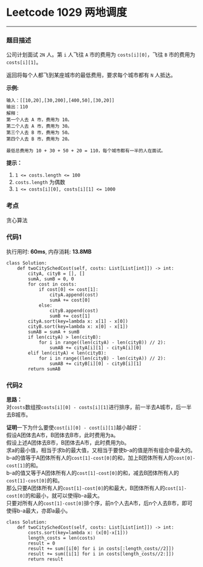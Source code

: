 # Leetcode 1029 两地调度
***
### 题目描述

公司计划面试 `2N` 人。第 `i` 人飞往 `A` 市的费用为 `costs[i][0]`，飞往 `B` 市的费用为 `costs[i][1]`。

返回将每个人都飞到某座城市的最低费用，要求每个城市都有 `N` 人抵达。


**示例:**

	输入：[[10,20],[30,200],[400,50],[30,20]]
	输出：110
	解释：
	第一个人去 A 市，费用为 10。
	第二个人去 A 市，费用为 30。
	第三个人去 B 市，费用为 50。
	第四个人去 B 市，费用为 20。

	最低总费用为 10 + 30 + 50 + 20 = 110，每个城市都有一半的人在面试。


**提示：**

1. `1 <= costs.length <= 100`
2. `costs.length` 为偶数
3. `1 <= costs[i][0], costs[i][1] <= 1000`


### 考点

贪心算法


### 代码1
执行用时: **60ms**, 内存消耗: **13.8MB**

```
class Solution:
    def twoCitySchedCost(self, costs: List[List[int]]) -> int:
        cityA, cityB = [], []
        sumA, sumB = 0, 0
        for cost in costs:
            if cost[0] <= cost[1]:
                cityA.append(cost)
                sumA += cost[0]
            else:
                cityB.append(cost)
                sumB += cost[1]
        cityA.sort(key=lambda x: x[1] - x[0])
        cityB.sort(key=lambda x: x[0] - x[1])
        sumAB = sumA + sumB
        if len(cityA) > len(cityB):
            for i in range((len(cityA) - len(cityB)) // 2):
                sumAB += cityA[i][1] - cityA[i][0]
        elif len(cityA) < len(cityB):
            for i in range((len(cityB) - len(cityA)) // 2):
                sumAB += cityB[i][0] - cityB[i][1]
        return sumAB
```

### 代码2
**思路：**  
对`costs`数组按`costs[i][0] - costs[i][1]`进行排序，前一半去A城市，后一半去B城市。    

**证明**一下为什么要使`cost[i][0] - cost[i][1]`越小越好：    
假设A团体去A市，B团体去B市，此时费用为a。   
假设上述A团体去B市，B团体去A市，此时费用为b。   
求a的最小值，相当于求b的最大值，又相当于要使b-a的值是所有组合中最大的。   
b-a的值等于A团体所有人的`cost[1]-cost[0]`的和，加上B团体所有人的`cost[0]-cost[1]`的和。   
b-a的值又等于A团体所有人的`cost[1]-cost[0]`的和，减去B团体所有人的`cost[1]-cost[0]`的和。   
那么只要A团体所有人的`cost[1]-cost[0]`的和最大，B团体所有人的`cost[1]-cost[0]`的和最小，就可以使得b-a最大。   
只要对所有人的`cost[1]-cost[0]`排个序，前n个人去A市，后n个人去B市，即可使得b-a最大，亦即a最小。   

```
class Solution:
    def twoCitySchedCost(self, costs: List[List[int]]) -> int:
        costs.sort(key=lambda x: (x[0]-x[1]))  
        length_costs = len(costs)
        result = 0
        result += sum([i[0] for i in costs[:length_costs//2]])   
        result += sum([i[1] for i in costs[length_costs//2:]])   
        return result
```


